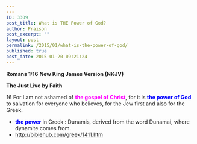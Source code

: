 ```yaml
---
---
ID: 3309
post_title: What is THE Power of God?
author: Praison
post_excerpt: ""
layout: post
permalink: /2015/01/what-is-the-power-of-god/
published: true
post_date: 2015-01-20 09:21:24
---
```

<strong>Romans 1:16</strong>
<strong> New King James Version (NKJV)</strong>

<strong>The Just Live by Faith</strong>

16 For I am not ashamed of <span style="color: #ff00ff;"><strong>the gospel of Christ</strong></span>, for it is <span style="color: #0000ff;"><strong>the power of God</strong></span> to salvation for everyone who believes, for the Jew first and also for the Greek.
<ul>
	<li><span style="color: #0000ff;"><strong>the power</strong></span> in Greek : Dunamis, derived from the word Dunamai, where dynamite comes from.</li>
	<li><a href="http://biblehub.com/greek/1411.htm" target="_blank" rel="nofollow noopener noreferrer">http://biblehub.com/greek/1411.htm</a></li>
</ul>